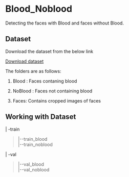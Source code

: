 # Blood_Noblood
Detecting the faces with Blood and faces without Blood.
## Dataset
Download the dataset from the below link

[Download dataset](https://drive.google.com/file/d/1tcdLZymFiw36lzu95zgCAQzudi0Wxma5/view?usp=sharing)

The folders are as follows:

1. Blood : Faces contaning blood

2. NoBlood : Faces not containing blood

3. Faces: Contains cropped images of faces 
## Working with Dataset

 | -train <br/>
 > |--train_blood <br/>
 > |--train_noblood <br/>
 
 | -val <br/>
 > |--val_blood <br/>
 > |--val_noblood <br/>






